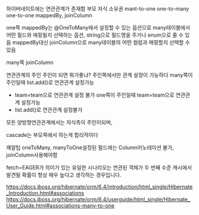하이버네이트에는 연관관계가 존재함
부모
자식
소유권
mant-to-one
one-to-many
one-to-one
mappedBy, joinColumn

one쪽
mappedBy는 @OneToMany에서 설정할 수 있는 옵션으로 many테이블에서 어떤 필드와 매핑될지 선택하는 옵션, string으로 필드명을 주거나 enum으로 줄 수 있음
mappedBy대신 joinColumn으로 many테이블의 어떤 컬럼과 매핑할지 선택할 수 있음

many쪽
joinColumn

연관관계의 주인
주인이 되면 뭐가좋냐?
주인쪽에서만 관계 설정이 가능하다
many쪽이 주인일때 list.add()로 연관관계 설정가능
- team=team으로 연관관계 설정 불가
one쪽이 주인일때 team=team으로 연관관계 설정가능
- list.add()로 연관관계 설정불가

모든 양방향연관관계에서는 자식측이 주인이되며, 

cascade는 부모쪽에서 하는게 합리적이다


꺠알팁
oneToMany, manyToOne설정된 필드에는 Column어노테이션 불가, joinColumn사용해야함


fetch=EAGER가 의미가 있는 유일한 시나리오는 연관된 객체가 두 번째 수준 캐시에서 발견될 확률이 항상 매우 높다고 생각하는 경우입니다. 


https://docs.jboss.org/hibernate/orm/6.4/introduction/html_single/Hibernate_Introduction.html#associations
https://docs.jboss.org/hibernate/orm/6.4/userguide/html_single/Hibernate_User_Guide.html#associations-many-to-one